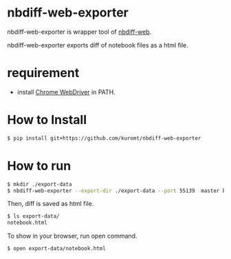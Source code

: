 # nbdiff-web-exporter

nbdiff-web-exporter is wrapper tool of [nbdiff-web](https://nbdime.readthedocs.io/en/latest/).

nbdiff-web-exporter exports diff of notebook files as a html file.

# requirement

- install [Chrome WebDriver](https://chromedriver.chromium.org/downloads) in PATH.

# How to Install

```bash
$ pip install git+https://github.com/kuromt/nbdiff-web-exporter
```

# How to run

```bash
$ mkdir ./export-data
$ nbdiff-web-exporter --export-dir ./export-data --port 55139  master branch1 data/notebook.ipynb 
```

Then, diff is saved as html file.

```bash
$ ls export-data/
notebook.html
```

To show in your browser, run open command.

```bash
$ open export-data/notebook.html 
```
